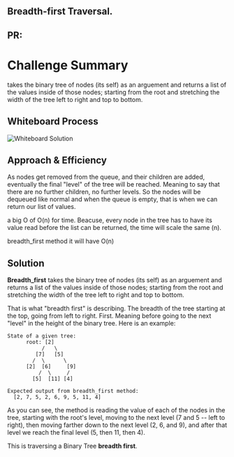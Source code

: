 ## Breadth-first Traversal.
## PR: 

# Challenge Summary

takes the binary tree of nodes (its self) as an arguement and returns a list of the values inside of those nodes; starting from the root and stretching the width of the tree left to right and top to bottom. 

## Whiteboard Process
![Whiteboard Solution]()

## Approach & Efficiency

As nodes get removed from the queue, and their children are added, eventually the final "level" of the tree will be reached. Meaning to say that there are no further children, no further levels. So the nodes will be dequeued like normal and when the queue is empty, that is when we can return our list of values.

a big O of O(n) for time. Beacuse, every node in the tree has to have its value read before the list can be returned, the time will scale the same (n). 

breadth_first method it will have O(n)
 
## Solution

**Breadth_first** takes the binary tree of nodes (its self) as an arguement and returns a list of the values inside of those nodes; starting from the root and stretching the width of the tree left to right and top to bottom. 

That is what "breadth first" is describing. The breadth of the tree starting at the top, going from left to right. First. Meaning before going to the next "level" in the height of the binary tree. Here is an example:
```
State of a given tree:
      root: [2]
           /   \
         [7]   [5]
        /  \      \
      [2]  [6]     [9]
          /  \     /
        [5]  [11] [4]

Expected output from breadth_first method:
  [2, 7, 5, 2, 6, 9, 5, 11, 4]
```
As you can see, the method is reading the value of each of the nodes in the tree, starting with the root's level, moving to the next level (7 and 5 -- left to right), then moving farther down to the next level (2, 6, and 9), and after that level we reach the final level (5, then 11, then 4).

This is traversing a Binary Tree **breadth first**.
